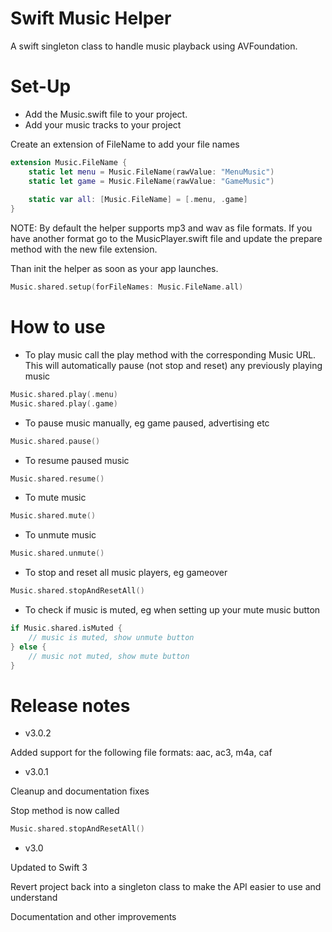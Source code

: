 # Swift Music Helper

A swift singleton class to handle music playback using AVFoundation.

# Set-Up

- Add the Music.swift file to your project.
- Add your music tracks to your project


Create an extension of FileName to add your file names

```swift
extension Music.FileName {
    static let menu = Music.FileName(rawValue: "MenuMusic")
    static let game = Music.FileName(rawValue: "GameMusic")
    
    static var all: [Music.FileName] = [.menu, .game]
}
```

NOTE: By default the helper supports mp3 and wav as file formats. If you have another format go to the MusicPlayer.swift file and update the prepare method with the new file extension.

Than init the helper as soon as your app launches. 

```swift
Music.shared.setup(forFileNames: Music.FileName.all)
```

# How to use

- To play music call the play method with the corresponding Music URL. This will automatically pause (not stop and reset) any previously playing music
```swift
Music.shared.play(.menu)
Music.shared.play(.game)
```

- To pause music manually, eg game paused, advertising etc
```swift
Music.shared.pause()
```

- To resume paused music
```swift
Music.shared.resume()
```

- To mute music
```swift
Music.shared.mute()
```

- To unmute music
```swift
Music.shared.unmute()
```

- To stop and reset all music players, eg gameover
```swift
Music.shared.stopAndResetAll()
```

- To check if music is muted, eg when setting up your mute music button
```swift
if Music.shared.isMuted {
    // music is muted, show unmute button
} else {
    // music not muted, show mute button
}
```

# Release notes

- v3.0.2

Added support for the following file formats: aac, ac3, m4a, caf

- v3.0.1

Cleanup and documentation fixes

Stop method is now called

```swift
Music.shared.stopAndResetAll()
```

- v3.0

Updated to Swift 3 

Revert project back into a singleton class to make the API easier to use and understand

Documentation and other improvements
